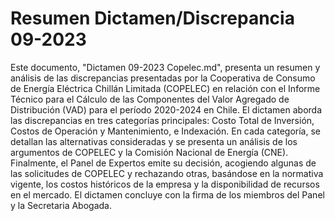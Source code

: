 # Resumen Dictamen/Discrepancia 09-2023
Este documento, "Dictamen 09-2023 Copelec.md", presenta un resumen y análisis de las discrepancias presentadas por la Cooperativa de Consumo de Energía Eléctrica Chillán Limitada (COPELEC) en relación con el Informe Técnico para el Cálculo de las Componentes del Valor Agregado de Distribución (VAD) para el período 2020-2024 en Chile. El dictamen aborda las discrepancias en tres categorías principales: Costo Total de Inversión, Costos de Operación y Mantenimiento, e Indexación. En cada categoría, se detallan las alternativas consideradas y se presenta un análisis de los argumentos de COPELEC y la Comisión Nacional de Energía (CNE). Finalmente, el Panel de Expertos emite su decisión, acogiendo algunas de las solicitudes de COPELEC y rechazando otras, basándose en la normativa vigente, los costos históricos de la empresa y la disponibilidad de recursos en el mercado. El dictamen concluye con la firma de los miembros del Panel y la Secretaria Abogada.